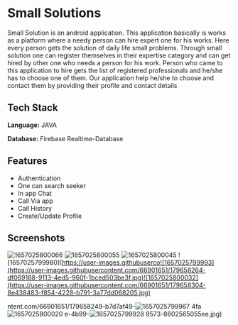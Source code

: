 
# Small Solutions

Small Solution is an android application. This application basically is works as a platform where a needy person can hire expert one for his works. Here every person gets the solution of daily life small problems. Through small solution one can register themselves in their expertise category and can get hired by other one who needs a person for his work. Person who came to this application to hire gets the list of registered professionals and he/she has to choose one of them. Our application help he/she to choose and contact them by providing their profile and contact details

## Tech Stack

**Language:** JAVA

**Database:** Firebase Realtime-Database


## Features

- Authentication
- One can search seeker
- In app Chat
- Call Via app
- Call History
- Create/Update Profile


## Screenshots



![1657025800066](https://user-images.githubusercontent.com/66901651/179658168-799f9d20-5605-4087-8769-939104d2f972.jpg)
![1657025800055](https://user-images.githubusercontent.com/66901651/179658190-7cb3ced9-d371-48cd-9b42-2503f72ae23b.jpg)
![1657025800045](https://user-images.githubusercontent.com/66901651/179658231-07a0e554-b1fa-45f0-97aa-c7d854bf8a23.jpg)
![1657025799980](https://user-images.githubuserco![1657025799993](https://user-images.githubusercontent.com/66901651/179658264-df069188-9113-4ed5-960f-1bced503be3f.jpg)![1657025800032](https://user-images.githubusercontent.com/66901651/179658304-8e438483-f854-4228-b791-3a77dd068205.jpg)

ntent.com/66901651/179658249-b7d7af49-![1657025799967](https://user-images.githubusercontent.com/66901651/179658313-4e19f842-0799-4310-a7f3-616816a9e324.jpg)
4fa![1657025800020](https://user-images.githubusercontent.com/66901651/179658286-4957e252-2273-4f42-8325-788df1223a7b.jpg)
e-4b99-![1657025799928](https://user-images.githubusercontent.com/66901651/179658271-d7068593-348e-4c6f-b439-6f1aec8d5bcd.jpg)
9573-8602565055ee.jpg)
